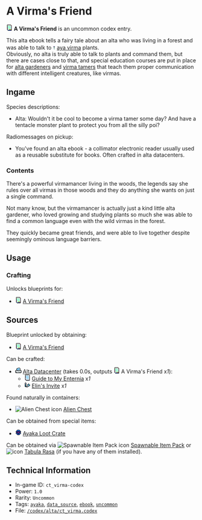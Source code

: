 # A Virma's Friend

<img src="https://raw.githubusercontent.com/Ceterai/Enternia/main/codex/alta/ebook/gyera.png" alt="A Virma's Friend icon" loading="lazy" width="auto" height="16px"/> **A Virma's Friend** is an uncommon codex entry.

This alta ebook tells a fairy tale about an alta who was living in a forest and was able to talk to <img src="https://raw.githubusercontent.com/Ceterai/Enternia/main/items/active/weapons/ranged/alta/unique/ct_aya_virma.png" alt="Aya Virma icon" loading="lazy" width="auto" height="16px"/> [aya virma](https://ceterai.github.io/MyEnternia/Wiki/AyaVirma) plants.  
Obviously, no alta is truly able to talk to plants and command them, but there are cases close to that, and special education courses are put in place for [alta gardeners](https://ceterai.github.io/MyEnternia/Wiki/AltaGardener) and [virma tamers](https://ceterai.github.io/MyEnternia/Wiki/virmatamers) that teach them proper communication with different intelligent creatures, like virmas.

## Ingame

Species descriptions:

- Alta: Wouldn't it be cool to become a virma tamer some day? And have a tentacle monster plant to protect you from all the silly poi?

Radiomessages on pickup:

- You've found an alta ebook - a collimator electronic reader usually used as a reusable substitute for books. Often crafted in alta datacenters.

### Contents

There's a powerful virmamancer living in the woods, the legends say she rules over all virmas in those woods and they do anything she wants on just a single command.

Not many know, but the virmamancer is actually just a kind little alta gardener, who loved growing and studying plants so much she was able to find a common language even with the wild virmas in the forest.

They quickly became great friends, and were able to live together despite seemingly ominous language barriers.

## Usage

### Crafting

Unlocks blueprints for:

- <img src="https://raw.githubusercontent.com/Ceterai/Enternia/main/codex/alta/ebook/gyera.png" alt="A Virma's Friend icon" loading="lazy" width="auto" height="16px"/> [A Virma's Friend](https://ceterai.github.io/MyEnternia/Wiki/AVirma'sFriend)

## Sources

Blueprint unlocked by obtaining:

- <img src="https://raw.githubusercontent.com/Ceterai/Enternia/main/codex/alta/ebook/gyera.png" alt="A Virma's Friend icon" loading="lazy" width="auto" height="16px"/> [A Virma's Friend](https://ceterai.github.io/MyEnternia/Wiki/AVirma'sFriend)

Can be crafted:

- ![ ](https://raw.githubusercontent.com/Ceterai/Enternia/main/objects/alta/crafting/datacenter/icon.png) [Alta Datacenter](https://ceterai.github.io/MyEnternia/Wiki/AltaDatacenter) (takes 0.0s, outputs <img src="https://raw.githubusercontent.com/Ceterai/Enternia/main/codex/alta/ebook/gyera.png" alt="A Virma's Friend icon" loading="lazy" width="auto" height="16px"/> A Virma's Friend x*1*):
  - <img src="https://raw.githubusercontent.com/Ceterai/Enternia/main/codex/alta/ebook/basic.png" alt="Guide to My Enternia icon" loading="lazy" width="auto" height="16px"/> [Guide to My Enternia](https://ceterai.github.io/MyEnternia/Wiki/GuidetoMyEnternia) x*1*
  - <img src="https://raw.githubusercontent.com/Ceterai/Enternia/main/codex/alta/datamass/elin.png" alt="Elin's Invite icon" loading="lazy" width="auto" height="16px"/> [Elin's Invite](https://ceterai.github.io/MyEnternia/Wiki/Elin'sInvite) x*1*

Found naturally in containers:

- <img src="https://starbounder.org/mediawiki/images/3/35/Alien_Chest.png" alt="Alien Chest icon" loading="lazy" width="12px" height="9.75px"/> [Alien Chest](https://starbounder.org/Alien_Chest)

Can be obtained from special items:

- <img src="https://raw.githubusercontent.com/Ceterai/Enternia/main/items/active/alta/loot/biome/ct_ayaka_loot.png" alt="Ayaka Loot Crate icon" loading="lazy" width="auto" height="16px"/> [Ayaka Loot Crate](https://ceterai.github.io/MyEnternia/Wiki/AyakaLootCrate)

Can be obtained via <img src="https://raw.githubusercontent.com/Silverfeelin/Starbound-SpawnableItemPack/master/interface/sip/iconSmall.png" alt="Spawnable Item Pack icon" width="18" height="14"/> [Spawnable Item Pack](https://steamcommunity.com/sharedfiles/filedetails/?id=733665104) or <img src="https://steamuserimages-a.akamaihd.net/ugc/263843960696222713/3EC9A7C005541F7D577EBCB8C5736B4EFC9973D6/" alt="icon" width="8" height="12"/> [Tabula Rasa](https://community.playstarbound.com/resources/the-tabula-rasa.3222/) (if you have any of them installed).

## Technical Information

- In-game ID: `ct_virma-codex`
- Power: `1.0`
- Rarity: `Uncommon`
- Tags: [`ayaka`](https://ceterai.github.io/MyEnternia/Wiki/Tags/Ayaka), [`data_source`](https://ceterai.github.io/MyEnternia/Wiki/Tags/DataSource), [`ebook`](https://ceterai.github.io/MyEnternia/Wiki/Tags/Ebook), [`uncommon`](https://ceterai.github.io/MyEnternia/Wiki/Tags/Uncommon)
- File: [`/codex/alta/ct_virma.codex`](https://github.com/Ceterai/Enternia/blob/main/codex/alta/ct_virma.codex)
